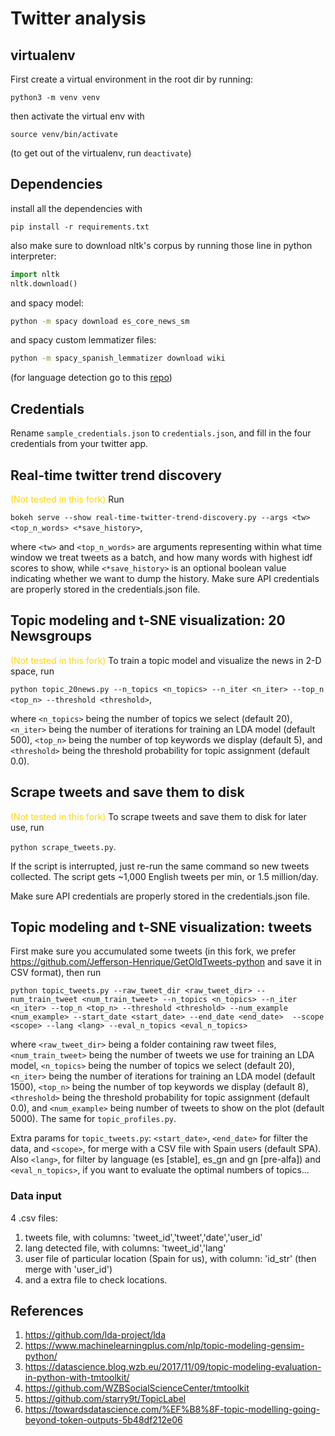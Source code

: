 # Twitter analysis


## virtualenv

First create a virtual environment in the root dir by running:

`python3 -m venv venv`

then activate the virtual env with

`source venv/bin/activate`

(to get out of the virtualenv, run `deactivate`)


## Dependencies

install all the dependencies with

`pip install -r requirements.txt`

also make sure to download nltk's corpus by running those line in python
interpreter:

```python
import nltk
nltk.download()
```
and spacy model:

```bash
python -m spacy download es_core_news_sm
```
and spacy custom lemmatizer files:

```bash
python -m spacy_spanish_lemmatizer download wiki
```

(for language detection go to this [repo](https://github.com/mmaguero/lang_detection))

## Credentials

Rename `sample_credentials.json` to `credentials.json`, and fill in the four
credentials from your twitter app.


## Real-time twitter trend discovery 

<span style="color:gold">(Not tested in this fork)</span> Run 

`bokeh serve --show real-time-twitter-trend-discovery.py --args <tw>
<top_n_words> <*save_history>`, 

where `<tw>` and `<top_n_words>` are arguments
representing within what time window we treat tweets as a batch, and how many
words with highest idf scores to show, while `<*save_history>` is an optional
boolean value indicating whether we want to dump the history. Make sure API
credentials are properly stored in the credentials.json file.


## Topic modeling and t-SNE visualization: 20 Newsgroups

<span style="color:gold">(Not tested in this fork)</span> To train a topic model and visualize the news in 2-D space, run

`python topic_20news.py --n_topics <n_topics> --n_iter <n_iter>
--top_n <top_n> --threshold <threshold>`,
  
 where `<n_topics>` being the number
of topics we select (default 20), `<n_iter>` being the number of iterations
for training an LDA model (default 500), `<top_n>` being the number of top
keywords we display (default 5), and `<threshold>` being the threshold
probability for topic assignment (default 0.0).


## Scrape tweets and save them to disk

<span style="color:gold">(Not tested in this fork)</span> To scrape tweets and save them to disk for later use, run

`python scrape_tweets.py`. 

If the script is interrupted, just re-run the same
command so new tweets collected. The script gets ~1,000 English tweets per min,
or 1.5 million/day.

Make sure API credentials are properly stored in the credentials.json file.


## Topic modeling and t-SNE visualization: tweets

First make sure you accumulated some tweets (in this fork, we prefer https://github.com/Jefferson-Henrique/GetOldTweets-python and save it in CSV format), then run 

`python topic_tweets.py
--raw_tweet_dir <raw_tweet_dir> --num_train_tweet <num_train_tweet>
--n_topics <n_topics> --n_iter <n_iter> --top_n <top_n> --threshold <threshold>
--num_example <num_example> --start_date <start_date> --end_date <end_date> 
--scope <scope> --lang <lang> --eval_n_topics <eval_n_topics>`

where `<raw_tweet_dir>` being a folder containing
raw tweet files, `<num_train_tweet>` being the number of tweets we use for
training an LDA model, `<n_topics>` being the number of topics we select
(default 20), `<n_iter>` being the number of iterations for training an LDA
model (default 1500), `<top_n>` being the number of top keywords we display
(default 8), `<threshold>` being the threshold probability for topic assignment
(default 0.0), and `<num_example>` being number of tweets to show on the plot
(default 5000). The same for `topic_profiles.py`.

Extra params for `topic_tweets.py`: `<start_date>`, `<end_date>` for filter the data, and `<scope>`, for merge with a CSV file with Spain users (default SPA).
Also `<lang>`, for filter by language (es [stable], es_gn and gn [pre-alfa]) and `<eval_n_topics>`, if you want to evaluate the optimal numbers of topics...

### Data input
4 .csv files:
1. tweets file, with columns: 'tweet_id','tweet','date','user_id'
1. lang detected file, with columns: 'tweet_id','lang'
1. user file of particular location (Spain for us), with column: 'id_str' (then merge with 'user_id') 
1. and a extra file to check locations.

## References
1. https://github.com/lda-project/lda
1. https://www.machinelearningplus.com/nlp/topic-modeling-gensim-python/
1. https://datascience.blog.wzb.eu/2017/11/09/topic-modeling-evaluation-in-python-with-tmtoolkit/
1. https://github.com/WZBSocialScienceCenter/tmtoolkit
1. https://github.com/starry9t/TopicLabel
1. https://towardsdatascience.com/%EF%B8%8F-topic-modelling-going-beyond-token-outputs-5b48df212e06
